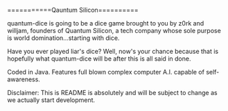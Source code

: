 ===========Qauntum Silicon==========

quantum-dice is going to be a dice game brought to you by z0rk and willjam, founders of Quantum Silicon, a tech company whose sole purpose is world domination...starting with dice.

Have you ever played liar's dice? Well, now's your chance because that is hopefully what quantum-dice will be after this is all said in done.

Coded in Java. 
Features full blown complex computer A.I. capable of self-awareness.
 

Disclaimer: This is README is absolutely and will be subject to change as we actually start development. 
